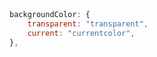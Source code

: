 ```javascript







backgroundColor: {
    transparent: "transparent",
    current: "currentcolor",
},
```

